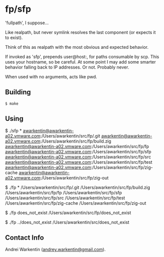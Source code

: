 fp/sfp
======

'fullpath', I suppose...

Like realpath, but never symlink
resolves the last component (or expects
it to exist).

Think of this as realpath with the most
obvious and expected behavior.

If invoked as 'sfp', prepends
user@host:, for paths consumable by scp.
This uses your hostname, so be careful.
At some point I may add some smarter behavior
falling back to IP addresses. Or not.
Probably never.

When used with no arguments, acts like pwd.

Building
--------

    $ make

Using
-----

$ ./sfp  *
awarkentin@awarkentin-a02.vmware.com:/Users/awarkentin/src/fp/.git
awarkentin@awarkentin-a02.vmware.com:/Users/awarkentin/src/fp/build.zig
awarkentin@awarkentin-a02.vmware.com:/Users/awarkentin/src/fp/fp
awarkentin@awarkentin-a02.vmware.com:/Users/awarkentin/src/fp/sfp
awarkentin@awarkentin-a02.vmware.com:/Users/awarkentin/src/fp/src
awarkentin@awarkentin-a02.vmware.com:/Users/awarkentin/src/fp/test
awarkentin@awarkentin-a02.vmware.com:/Users/awarkentin/src/fp/zig-cache
awarkentin@awarkentin-a02.vmware.com:/Users/awarkentin/src/fp/zig-out

$ ./fp  *
/Users/awarkentin/src/fp/.git
/Users/awarkentin/src/fp/build.zig
/Users/awarkentin/src/fp/fp
/Users/awarkentin/src/fp/sfp
/Users/awarkentin/src/fp/src
/Users/awarkentin/src/fp/test
/Users/awarkentin/src/fp/zig-cache
/Users/awarkentin/src/fp/zig-out

$ ./fp  does_not_exist
/Users/awarkentin/src/fp/does_not_exist

$ ./fp  ../does_not_exist
/Users/awarkentin/src/does_not_exist

Contact Info
------------

Andrei Warkentin (andrey.warkentin@gmail.com).